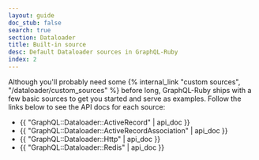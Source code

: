 ```yaml
---
layout: guide
doc_stub: false
search: true
section: Dataloader
title: Built-in source
desc: Default Dataloader sources in GraphQL-Ruby
index: 2
---
```


Although you'll probably need some {% internal_link "custom sources", "/dataloader/custom_sources" %} before long, GraphQL-Ruby ships with a few basic sources to get you started and serve as examples. Follow the links below to see the API docs for each source:

- {{ "GraphQL::Dataloader::ActiveRecord" | api_doc }}
- {{ "GraphQL::Dataloader::ActiveRecordAssociation" | api_doc }}
- {{ "GraphQL::Dataloader::Http" | api_doc }}
- {{ "GraphQL::Dataloader::Redis" | api_doc }}
